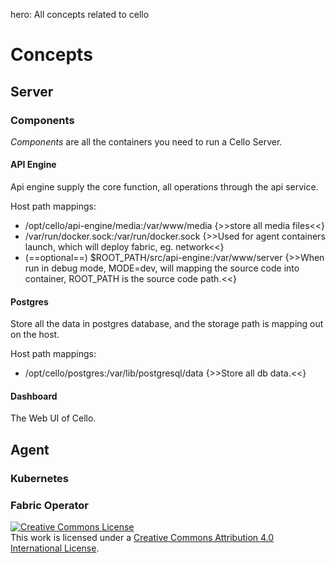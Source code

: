 hero: All concepts related to cello

# Concepts

## Server

### Components

*Components* are all the containers you need to run a Cello Server.

#### API Engine

Api engine supply the core function, all operations through the api service.

Host path mappings:

* /opt/cello/api-engine/media:/var/www/media {>>store all media files<<}
* /var/run/docker.sock:/var/run/docker.sock {>>Used for agent containers launch, which will deploy fabric, eg. network<<}
* (==optional==) $ROOT_PATH/src/api-engine:/var/www/server {>>When run in debug mode, MODE=dev, will mapping the source code into container, ROOT_PATH is the source code path.<<}

#### Postgres

Store all the data in postgres database, and the storage path is mapping out on the host.

Host path mappings:

* /opt/cello/postgres:/var/lib/postgresql/data {>>Store all db data.<<}

#### Dashboard

The Web UI of Cello.

## Agent

### Kubernetes

### Fabric Operator

<a rel="license" href="http://creativecommons.org/licenses/by/4.0/"><img alt="Creative Commons License" style="border-width:0" src="https://i.creativecommons.org/l/by/4.0/88x31.png" /></a><br />This work is licensed under a <a rel="license" href="http://creativecommons.org/licenses/by/4.0/">Creative Commons Attribution 4.0 International License</a>.
```
